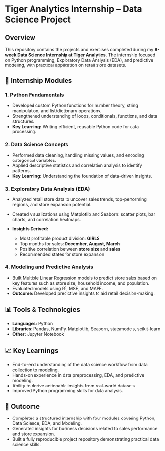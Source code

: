 
# Tiger Analytics Internship – Data Science Project

## Overview

This repository contains the projects and exercises completed during my **8-week Data Science Internship at Tiger Analytics**. The internship focused on Python programming, Exploratory Data Analysis (EDA), and predictive modeling, with practical application on retail store datasets.


## 📌 Internship Modules

### 1. Python Fundamentals

* Developed custom Python functions for number theory, string manipulation, and list/dictionary operations.
* Strengthened understanding of loops, conditionals, functions, and data structures.
* **Key Learning:** Writing efficient, reusable Python code for data processing.

### 2. Data Science Concepts

* Performed data cleaning, handling missing values, and encoding categorical variables.
* Applied descriptive statistics and correlation analysis to identify patterns.
* **Key Learning:** Understanding the foundation of data-driven insights.

### 3. Exploratory Data Analysis (EDA)

* Analyzed retail store data to uncover sales trends, top-performing regions, and store expansion potential.
* Created visualizations using Matplotlib and Seaborn: scatter plots, bar charts, and correlation heatmaps.
* **Insights Derived:**

  * Most profitable product division: **GIRLS**
  * Top months for sales: **December, August, March**
  * Positive correlation between **store size** and **sales**
  * Recommended states for store expansion

### 4. Modeling and Predictive Analysis

* Built Multiple Linear Regression models to predict store sales based on key features such as store size, household income, and population.
* Evaluated models using R², MSE, and MAPE.
* **Outcome:** Developed predictive insights to aid retail decision-making.

## 📊 Tools & Technologies

* **Languages:** Python
* **Libraries:** Pandas, NumPy, Matplotlib, Seaborn, statsmodels, scikit-learn
* **Other:** Jupyter Notebook

## 📈 Key Learnings

* End-to-end understanding of the data science workflow from data collection to modeling.
* Hands-on experience in data preprocessing, EDA, and predictive modeling.
* Ability to derive actionable insights from real-world datasets.
* Improved Python programming skills for data analysis.

## 📝 Outcome

* Completed a structured internship with four modules covering Python, Data Science, EDA, and Modeling.
* Generated insights for business decisions related to sales performance and store expansion.
* Built a fully reproducible project repository demonstrating practical data science skills.


